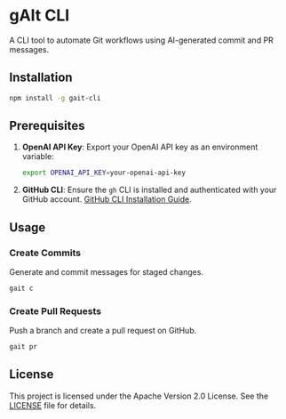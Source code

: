 # gAIt CLI

A CLI tool to automate Git workflows using AI-generated commit and PR messages.

## Installation

```bash
npm install -g gait-cli
```

## Prerequisites

1. **OpenAI API Key**: Export your OpenAI API key as an environment variable:

   ```bash
   export OPENAI_API_KEY=your-openai-api-key
   ```

2. **GitHub CLI**: Ensure the `gh` CLI is installed and authenticated with your GitHub account. [GitHub CLI Installation Guide](https://cli.github.com/manual/installation).

## Usage

### Create Commits

Generate and commit messages for staged changes.

```bash
gait c
```

### Create Pull Requests

Push a branch and create a pull request on GitHub.

```bash
gait pr
```

## License

This project is licensed under the Apache Version 2.0 License. See the [LICENSE](LICENSE) file for details.
